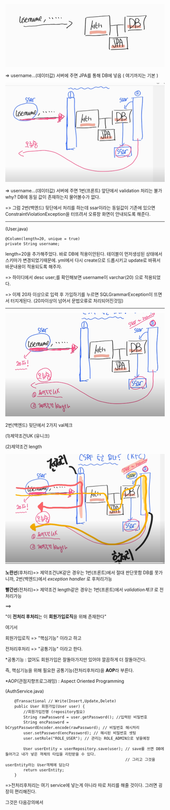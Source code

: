 ![Visual Studio Code](/img/aop.png)

=> username...(데이터값) 서버에 주면 JPA를 통해 DB에 넣음 ( 여기까지는 기본 )

![Visual Studio Code](/img/aop2.png)

=> username...(데이터값) 서버에 주면 1번(프론트) 앞단에서 validation 처리는 불가 why? DB에 동일 값이 존재하는지 물어볼수가 없다.

=> 그럼 2번(백엔드) 뒷단에서 처리를 하는데 ssar이라는 동일값이 기존에 있으면 ConstraintViolationException을 터뜨려서 오류창 화면이 안내되도록 해준다.

---

(User.java)

```
@Column(length=20, unique = true)
private String username;
```

length=20을 추가해주었다.
바로 DB에 적용이안된다. 테이블이 먼저생성된 상태에서 스키마가 변경되었기때문에.
yml에서 다시 create으로 드롭시키고 update로 바꿔서 바꾼내용이 적용되도록 해주자.

=> 하이디에서 desc user;를 확인해보면 username이 varchar(20) 으로 적용되었다.

=> 이제 20자 이상으로 입력 후 가입하기를 누르면 SQLGrammarException이 뜨면서 터지게된다.
(20자이상이 넘어서 문법오류로 처리되어진것임)

---

![Visual Studio Code](/img/aop3.png)

2번(백엔드) 뒷단에서 2가지 val체크

(1)제약조건UK (유니크)

(2)제약조건 length

![Visual Studio Code](/img/aop4.png)

**노란선**(후처리)=> 제약조건UK같은 경우는 1번(프론트)에서 절대 판단못함 DB를 못가니까, 2번(백엔드)에서 _exception handler_ 로 후처리가능

**빨간선**(전처리)=> 제약조건 length같은 경우는 1번(프론트)에서 _validation체크_ 로 전처리가능

==>

"이 **전처리 후처리**는 이 **회원가입로직**을 위해 존재한다"

여기서

회원가입로직 => "핵심기능" 이라고 하고

전처리후처리 => "공통기능" 이라고 한다.

\*공통기능 : 없어도 회원가입은 잘돌아가지만 있어야 깔끔하게 더 잘돌아간다.

즉, 핵심기능을 위해 필요한 공통기능(전처리후처리)을 **AOP**라 부른다.

\*AOP(관점지향프로그래밍) : Aspect Oriented Programming

(AuthService.java)

```
    @Transactional // Write(Insert,Update,Delete)
	public User 회원가입(User user) {
		//회원가입진행 (repository필요)
		String rawPassword = user.getPassword(); //입력된 비밀번호
		String encPassword = bCryptPasswordEncoder.encode(rawPassword); // 비밀번호 해시처리
		user.setPassword(encPassword); // 해시된 비밀번호 셋팅
		user.setRole("ROLE_USER"); // 관리는 ROLE_ADMIN으로 넣을예정

		User userEntity = userRepository.save(user); // save를 쓰면 DB에 들어가고 내가 넣은 객체의 타입을 리턴받을 수 있다.
													 // 그리고 그것을 userEntity라는 User객체에 담는다
		return userEntity;
	}
```

=>전처리후처리는 여기 service에 넣는게 아니라 따로 처리를 해줄 것이다. 그러면 굉장히 편리해진다.

그것은 다음강의에서
